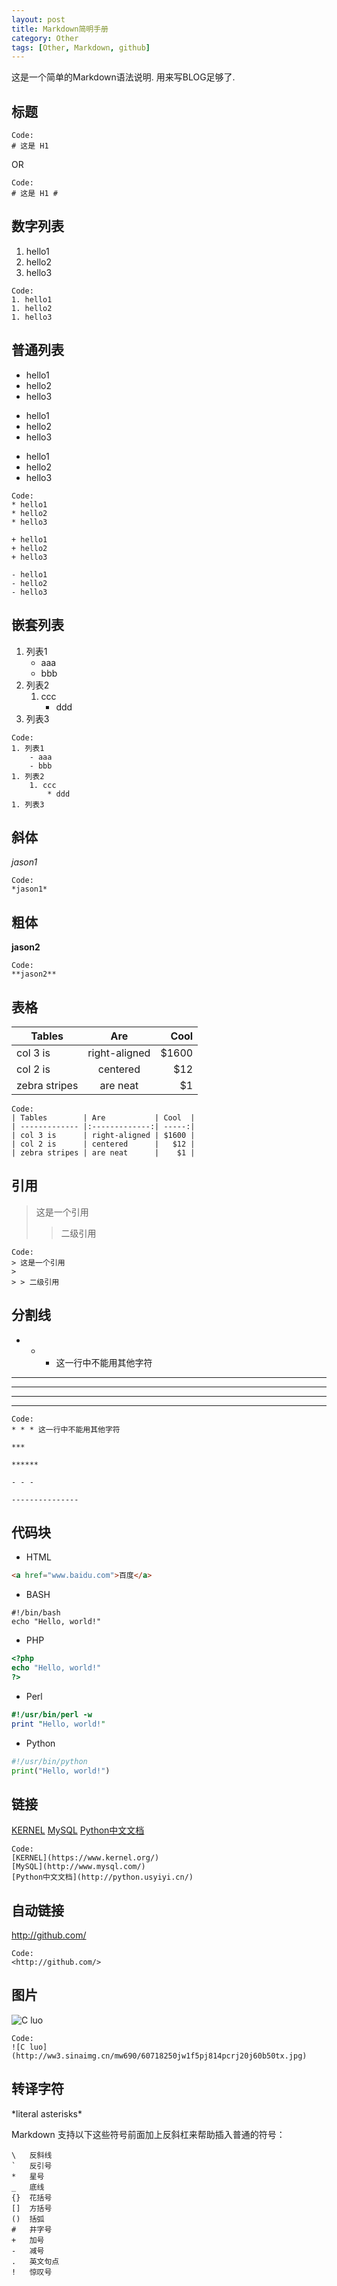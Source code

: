 ```yaml
---
layout: post
title: Markdown简明手册
category: Other
tags: [Other, Markdown, github]
---
```


这是一个简单的Markdown语法说明.
用来写BLOG足够了.

## 标题

```
Code:
# 这是 H1
```

OR

```
Code:
# 这是 H1 #
```

## 数字列表

1. hello1
1. hello2
1. hello3

```
Code:
1. hello1
1. hello2
1. hello3
```

## 普通列表

* hello1
* hello2
* hello3

+ hello1
+ hello2
+ hello3

- hello1
- hello2
- hello3

```
Code:
* hello1
* hello2
* hello3

+ hello1
+ hello2
+ hello3

- hello1
- hello2
- hello3
```

## 嵌套列表

1. 列表1
    - aaa
    - bbb
1. 列表2
    1. ccc
        * ddd
1. 列表3

```
Code:
1. 列表1
    - aaa
    - bbb
1. 列表2
    1. ccc
        * ddd
1. 列表3
```

## 斜体 

*jason1*

```
Code:
*jason1*
```

## 粗体 

**jason2**

```
Code:
**jason2**
```

## 表格

| Tables        | Are           | Cool  |
| ------------- |:-------------:| -----:|
| col 3 is      | right-aligned | $1600 |
| col 2 is      | centered      |   $12 |
| zebra stripes | are neat      |    $1 |

```
Code:
| Tables        | Are           | Cool  |
| ------------- |:-------------:| -----:|
| col 3 is      | right-aligned | $1600 |
| col 2 is      | centered      |   $12 |
| zebra stripes | are neat      |    $1 |

```

## 引用

> 这是一个引用
>
> > 二级引用

```
Code:
> 这是一个引用  
>
> > 二级引用
```

## 分割线

* * * 这一行中不能用其他字符

***

******

- - - 

---------------

```
Code:
* * * 这一行中不能用其他字符

***

******

- - - 

---------------
```


## 代码块

* HTML

``` html
<a href="www.baidu.com">百度</a>
```

* BASH

``` shell
#!/bin/bash
echo "Hello, world!"
```

* PHP

``` php
<?php
echo "Hello, world!"
?>
```

* Perl

``` perl
#!/usr/bin/perl -w
print "Hello, world!"
```

* Python

``` python
#!/usr/bin/python
print("Hello, world!")
```

## 链接
[KERNEL](https://www.kernel.org/)
[MySQL](http://www.mysql.com/)
[Python中文文档](http://python.usyiyi.cn/)

```
Code:
[KERNEL](https://www.kernel.org/)
[MySQL](http://www.mysql.com/)
[Python中文文档](http://python.usyiyi.cn/)
```

## 自动链接
<http://github.com/>

```
Code:
<http://github.com/>
```

## 图片
![C luo](http://ww3.sinaimg.cn/mw690/60718250jw1f5pj814pcrj20j60b50tx.jpg)

```
Code:
![C luo](http://ww3.sinaimg.cn/mw690/60718250jw1f5pj814pcrj20j60b50tx.jpg)
```

## 转译字符

\*literal asterisks\*

Markdown 支持以下这些符号前面加上反斜杠来帮助插入普通的符号：

```
\   反斜线
`   反引号
*   星号
_   底线
{}  花括号
[]  方括号
()  括弧
#   井字号
+   加号
-   减号
.   英文句点
!   惊叹号
```
